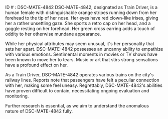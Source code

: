 ID # : DSC-MATE-4842
DSC-MATE-4842, designated as Train Driver, is a human female with distinguishable orange stripes running down from her forehead to the tip of her nose. Her eyes have red clown-like irises, giving her a rather unsettling gaze. She sports a retro cap on her head, and a goggle resting on her forehead. Her green cross earring adds a touch of oddity to her otherwise mundane appearance.

While her physical attributes may seem unusual, it's her personality that sets her apart. DSC-MATE-4842 possesses an uncanny ability to empathize with various emotions. Sentimental moments in movies or TV shows have been known to move her to tears. Music or art that stirs strong sensations have a profound effect on her. 

As a Train Driver, DSC-MATE-4842 operates various trains on the city's railway lines. Reports note that passengers have felt a peculiar connection with her, making some feel uneasy. Regrettably, DSC-MATE-4842's abilities have proven difficult to contain, necessitating ongoing evaluation and monitoring. 

Further research is essential, as we aim to understand the anomalous nature of DSC-MATE-4842 fully.